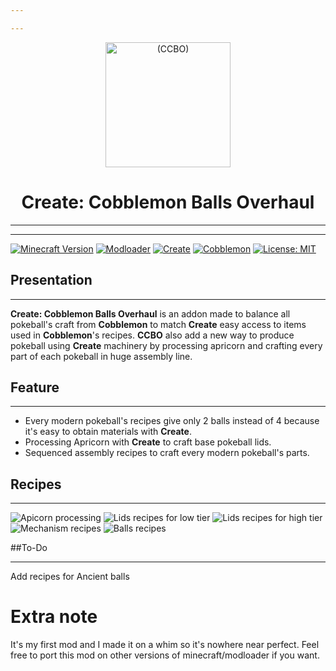```yaml
---

---
```


<p align="center">
  <img alt="(CCBO)" width="200" height="200" src="/img/logo/logo.webp">
</p>
<h1 align="center">Create: Cobblemon Balls Overhaul </h1>


---

---

[![Minecraft Version](https://img.shields.io/badge/Minecraft-1.21.1-brightgreen.svg)](https://www.minecraft.net)
[![Modloader](https://img.shields.io/badge/Modloader-NeoForge-blue.svg)](https://neoforged.net/)
[![Create](https://img.shields.io/badge/Create-6.0.4-orange.svg)](https://neoforged.net/)
[![Cobblemon](https://img.shields.io/badge/Cobblemon-1.6.1-red.svg)](https://neoforged.net/)
[![License: MIT](https://img.shields.io/badge/License-MIT-yellow.svg)](https://opensource.org/licenses/MIT)


## Presentation

---

**Create: Cobblemon Balls Overhaul** is an addon made to balance all pokeball's craft from **Cobblemon** to match **Create** easy access to items used in **Cobblemon**'s recipes.
**CCBO** also add a new way to produce pokeball using **Create** machinery by processing apricorn and crafting every part of each pokeball in huge assembly line.


## Feature

---

- Every modern pokeball's recipes give only 2 balls instead of 4 because it's easy to obtain materials with **Create**.
- Processing Apricorn with **Create** to craft base pokeball lids.
- Sequenced assembly recipes to craft every modern pokeball's parts.

## Recipes

---

![Apicorn processing](/img/recipes/apricorn_processing.png)
![Lids recipes for low tier](/img/recipes/lids_recipes_tier_1-2-3.png)
![Lids recipes for high tier](/img/recipes/lids_recipes_tier_4-5.png)
![Mechanism recipes](/img/recipes/mechanism_processing.png)
![Balls recipes](/img/recipes/balls_recipes.png)

##To-Do

---

Add recipes for Ancient balls

# Extra note

It's my first mod and I made it on a whim so it's nowhere near perfect. Feel free to port this mod on other versions of minecraft/modloader if you want.